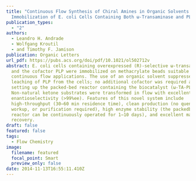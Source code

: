 ```yaml
---
title: "Continuous Flow Synthesis of Chiral Amines in Organic Solvents:
  Immobilization of E. coli Cells Containing Both ω-Transaminase and PLP"
publication_types:
  - "2"
authors:
  - Leandro H. Andrade
  - Wolfgang Kroutil
  - and Timothy F. Jamison
publication: Organic Letters
url_pdf: https://pubs.acs.org/doi/pdf/10.1021/ol502712v
abstract: E. coli cells containing overexpressed (R)-selective ω-transaminase
  and the cofactor PLP were immobilized on methacrylate beads suitable for
  continuous flow applications. The use of an organic solvent suppresses
  leaching of PLP from the cells; no additional cofactor was required after
  setting up the packed-bed reactor containing the biocatalyst (ω-TA-PLP).
  Non-natural ketone substrates were transformed in flow with excellent
  enantioselectivity (>99%ee). Features of this novel system include
  high-throughput (30−60 min residence time), clean production (no quench,
  workup, or purification required), high enzyme stability (the packedbed
  reactor can be continuously operated for 1−10 days), and excellent mass
  recovery.
draft: false
featured: false
tags:
  - Flow Chemistry
image:
  filename: featured
  focal_point: Smart
  preview_only: false
date: 2014-11-13T16:55:11.410Z
---
```

